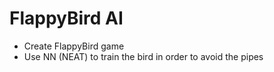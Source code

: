 # FlappyBird AI
- Create FlappyBird game
- Use NN (NEAT) to train the bird in order to avoid the pipes
